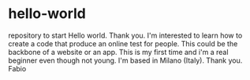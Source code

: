 # hello-world
repository to start 
Hello world. Thank you. I'm interested to learn how to create a code that produce an online test for people. This could be the backbone of a website or an app. This is my first time and i'm a real beginner even though not young. I'm based in Milano (Italy). Thank you. Fabio
